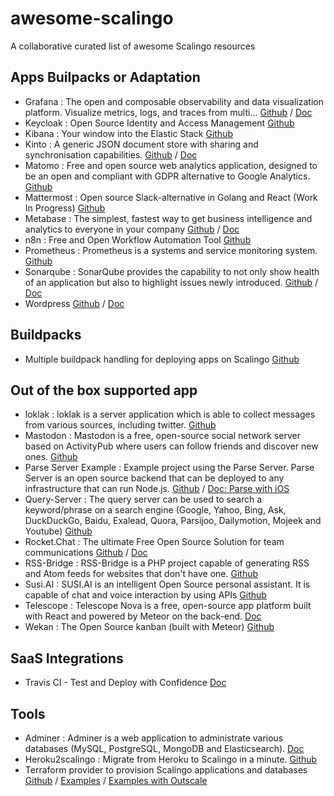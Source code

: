 # awesome-scalingo
A collaborative curated list of awesome Scalingo resources

## Apps Builpacks or Adaptation

- Grafana : The open and composable observability and data visualization platform. Visualize metrics, logs, and traces from multi… [Github](https://github.com/Scalingo/grafana-scalingo) / [Doc](https://doc.scalingo.com/platform/getting-started/getting-started-with-grafana)
- Keycloak : Open Source Identity and Access Management [Github](https://github.com/MTES-MCT/keycloak-buildpack)
- Kibana : Your window into the Elastic Stack [Github](https://github.com/Scalingo/kibana-scalingo)
- Kinto : A generic JSON document store with sharing and synchronisation capabilities. [Github](https://github.com/Kinto/kinto-scalingo) / [Doc](https://docs.kinto-storage.org/en/2.0.0/get-started.html#deploy-an-instance-on-scalingo)
- Matomo : Free and open source web analytics application, designed to be an open and compliant with GDPR alternative to Google Analytics. [Github](https://github.com/1024pix/matomo-buildpack)
- Mattermost : Open source Slack-alternative in Golang and React (Work In Progress) [Github](https://github.com/MTES-MCT/mattermost-buildpack)
- Metabase : The simplest, fastest way to get business intelligence and analytics to everyone in your company [Github](https://github.com/Scalingo/metabase-scalingo) / [Doc](https://doc.scalingo.com/platform/getting-started/getting-started-with-metabase)
- n8n : Free and Open Workflow Automation Tool [Github](https://github.com/jbuget/n8n-scalingo)
- Prometheus : Prometheus is a systems and service monitoring system. [Github](https://github.com/Scalingo/prometheus-buildpack)
- Sonarqube : SonarQube provides the capability to not only show health of an application but also to highlight issues newly introduced. [Github](https://github.com/Scalingo/scalingo-sonarqube) / [Doc](https://doc.scalingo.com/platform/getting-started/getting-started-with-sonarqube)
- Wordpress [Github](https://github.com/Scalingo/scalingo-wordpress) / [Doc](https://doc.scalingo.com/platform/getting-started/getting-started-with-wordpress)

## Buildpacks

- Multiple buildpack handling for deploying apps on Scalingo [Github](https://github.com/Scalingo/multi-buildpack)

## Out of the box supported app

- loklak : loklak is a server application which is able to collect messages from various sources, including twitter. [Github](https://github.com/loklak/loklak_server)
- Mastodon : Mastodon is a free, open-source social network server based on ActivityPub where users can follow friends and discover new ones. [Github](https://github.com/tootsuite/mastodon)
- Parse Server Example : Example project using the Parse Server. Parse Server is an open source backend that can be deployed to any infrastructure that can run Node.js.  [Github](https://github.com/ParsePlatform/parse-server-example) / [Doc: Parse  with iOS](https://doc.scalingo.com/platform/app/integrate-parse-ios)
- Query-Server : The query server can be used to search a keyword/phrase on a search engine (Google, Yahoo, Bing, Ask, DuckDuckGo, Baidu, Exalead, Quora, Parsijoo, Dailymotion, Mojeek and Youtube) [Github](https://github.com/fossasia/query-server)
- Rocket.Chat : The ultimate Free Open Source Solution for team communications [Github](https://github.com/RocketChat/Rocket.Chat) / [Doc](https://docs.rocket.chat/installation/paas-deployments/scalingo)
- RSS-Bridge : RSS-Bridge is a PHP project capable of generating RSS and Atom feeds for websites that don't have one. [Github](https://github.com/RSS-Bridge/rss-bridge)
- Susi.AI : SUSI.AI is an intelligent Open Source personal assistant. It is capable of chat and voice interaction by using APIs  [Github](https://github.com/fossasia/susi_server)
- Telescope : Telescope Nova is a free, open-source app platform built with React and powered by Meteor on the back-end. [Doc](https://telescope.readme.io/docs/deploying)
- Wekan : The Open Source kanban (built with Meteor) [Github](https://github.com/wekan/wekan)

## SaaS Integrations 
- Travis CI - Test and Deploy with Confidence [Doc](https://docs.travis-ci.com/user/deployment-v2/providers/scalingo/)

## Tools 

- Adminer : Adminer is a web application to administrate various databases (MySQL, PostgreSQL, MongoDB and Elasticsearch). [Doc](https://doc.scalingo.com/platform/databases/adminer)
- Heroku2scalingo : Migrate from Heroku to Scalingo in a minute. [Github](https://github.com/Scalingo/heroku2scalingo)
- Terraform provider to provision Scalingo applications and databases [Github](https://github.com/Scalingo/terraform-provider-scalingo) / [Examples](https://github.com/Scalingo/terraform-provider-scalingo-examples) / [Examples with Outscale](https://github.com/Scalingo/customer-terraform-docker-dev-prod-parity)

